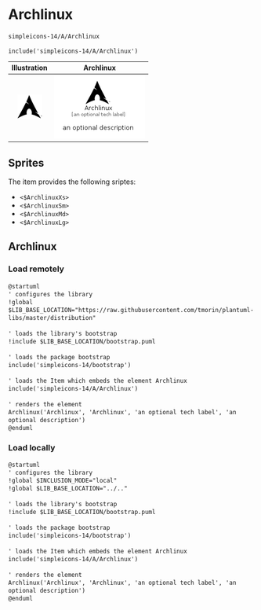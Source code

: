 # Archlinux


```text
simpleicons-14/A/Archlinux
```

```text
include('simpleicons-14/A/Archlinux')
```



| Illustration | Archlinux |
| :---: | :---: |
| ![illustration for Illustration](../../simpleicons-14/A/Archlinux.png) | ![illustration for Archlinux](../../simpleicons-14/A/Archlinux.Local.png) |



## Sprites
The item provides the following sriptes:

- `<$ArchlinuxXs>`
- `<$ArchlinuxSm>`
- `<$ArchlinuxMd>`
- `<$ArchlinuxLg>`





## Archlinux

### Load remotely
```plantuml
@startuml
' configures the library
!global $LIB_BASE_LOCATION="https://raw.githubusercontent.com/tmorin/plantuml-libs/master/distribution"

' loads the library's bootstrap
!include $LIB_BASE_LOCATION/bootstrap.puml

' loads the package bootstrap
include('simpleicons-14/bootstrap')

' loads the Item which embeds the element Archlinux
include('simpleicons-14/A/Archlinux')

' renders the element
Archlinux('Archlinux', 'Archlinux', 'an optional tech label', 'an optional description')
@enduml
```

### Load locally
```plantuml
@startuml
' configures the library
!global $INCLUSION_MODE="local"
!global $LIB_BASE_LOCATION="../.."

' loads the library's bootstrap
!include $LIB_BASE_LOCATION/bootstrap.puml

' loads the package bootstrap
include('simpleicons-14/bootstrap')

' loads the Item which embeds the element Archlinux
include('simpleicons-14/A/Archlinux')

' renders the element
Archlinux('Archlinux', 'Archlinux', 'an optional tech label', 'an optional description')
@enduml
```

